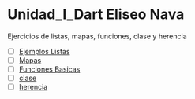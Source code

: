 # Unidad_I_Dart Eliseo Nava
Ejercicios  de listas, mapas, funciones, clase y herencia
- [ ] [Ejemplos Listas](https://dartpad.dartlang.org/26b65128cc9ed5c7eca47ccb49c24b9b)  
- [ ] [Mapas](https://dartpad.dartlang.org/3aaee9b1ea3f6f8fe09262759bfb31c0)
- [ ] [Funciones Basicas](https://dartpad.dartlang.org/b0bb014f47ccad8cc400fa1729a9c095)
- [ ] [clase](https://dartpad.dartlang.org/6d07f94b0717501b54898806696dabff )
- [ ] [herencia](https://dartpad.dartlang.org/54935d94caf931ccf38380bc885bc49f )
